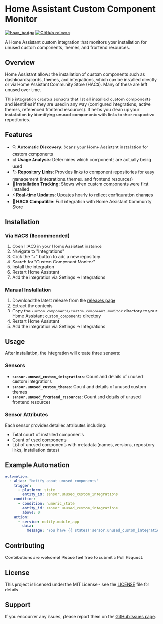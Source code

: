# Home Assistant Custom Component Monitor

[![hacs_badge](https://img.shields.io/badge/HACS-Custom-orange.svg)](https://github.com/custom-components/hacs)
[![GitHub release](https://img.shields.io/github/release/loryanstrant/HA-CustomComponentMonitor.svg)](https://github.com/loryanstrant/HA-CustomComponentMonitor/releases/)

A Home Assistant custom integration that monitors your installation for unused custom components, themes, and frontend resources.

## Overview

Home Assistant allows the installation of custom components such as dashboards/cards, themes, and integrations, which can be installed directly or via Home Assistant Community Store (HACS). Many of these are left unused over time.

This integration creates sensors that list all installed custom components and identifies if they are used in any way (configured integrations, active themes, referenced frontend resources). It helps you clean up your installation by identifying unused components with links to their respective repositories.

## Features

- 🔍 **Automatic Discovery**: Scans your Home Assistant installation for custom components
- 📊 **Usage Analysis**: Determines which components are actually being used
- 🏷️ **Repository Links**: Provides links to component repositories for easy management (integrations, themes, and frontend resources)
- 📅 **Installation Tracking**: Shows when custom components were first installed
- ⚡ **Real-time Updates**: Updates hourly to reflect configuration changes
- 🎨 **HACS Compatible**: Full integration with Home Assistant Community Store

## Installation

### Via HACS (Recommended)

1. Open HACS in your Home Assistant instance
2. Navigate to "Integrations"
3. Click the "+" button to add a new repository
4. Search for "Custom Component Monitor"
5. Install the integration
6. Restart Home Assistant
7. Add the integration via Settings → Integrations

### Manual Installation

1. Download the latest release from the [releases page](https://github.com/loryanstrant/HA-CustomComponentMonitor/releases)
2. Extract the contents
3. Copy the `custom_components/custom_component_monitor` directory to your Home Assistant `custom_components` directory
4. Restart Home Assistant
5. Add the integration via Settings → Integrations

## Usage

After installation, the integration will create three sensors:

### Sensors

- **`sensor.unused_custom_integrations`**: Count and details of unused custom integrations
- **`sensor.unused_custom_themes`**: Count and details of unused custom themes  
- **`sensor.unused_frontend_resources`**: Count and details of unused frontend resources

### Sensor Attributes

Each sensor provides detailed attributes including:
- Total count of installed components
- Count of used components
- List of unused components with metadata (names, versions, repository links, installation dates)

## Example Automation

```yaml
automation:
  - alias: "Notify about unused components"
    trigger:
      - platform: state
        entity_id: sensor.unused_custom_integrations
    condition:
      - condition: numeric_state
        entity_id: sensor.unused_custom_integrations
        above: 0
    action:
      - service: notify.mobile_app
        data:
          message: "You have {{ states('sensor.unused_custom_integrations') }} unused custom integrations"
```

## Contributing

Contributions are welcome! Please feel free to submit a Pull Request.

## License

This project is licensed under the MIT License - see the [LICENSE](LICENSE) file for details.

## Support

If you encounter any issues, please report them on the [GitHub Issues page](https://github.com/loryanstrant/HA-CustomComponentMonitor/issues).
